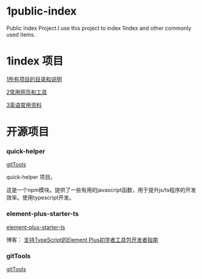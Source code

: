 # 1public-index
Public Index Project.I use this project to index 1index and other commonly used items.

# 1index 项目
[1所有项目的目录和说明](https://github.com/shendl1978/1index/blob/main/README.md)

[2常用网页和工具](https://github.com/shendl1978/1index/blob/main/%E5%B8%B8%E7%94%A8%E7%BD%91%E9%A1%B5%E5%92%8C%E5%B7%A5%E5%85%B7.md)

[3英语常用资料](https://github.com/shendl1978/1index/blob/main/%E8%8B%B1%E8%AF%AD%E5%B8%B8%E7%94%A8%E8%B5%84%E6%96%99.md)



# 开源项目

### quick-helper
[gitTools](https://github.com/shendl1978/quick-helper)

quick-helper 项目。

这是一个npm模块。提供了一些有用的javascript函数，用于提升js/ts程序的开发效率。使用typescript开发。

### element-plus-starter-ts
[element-plus-starter-ts](https://github.com/shendl1978/element-plus-starter-ts)

博客：
[支持TypeScript的Element Plus初学者工具包开发者指南](https://blog.csdn.net/shendl/article/details/113928514?spm=1001.2014.3001.5501)

### gitTools
[gitTools](https://github.com/shendlcode/gitTools)
